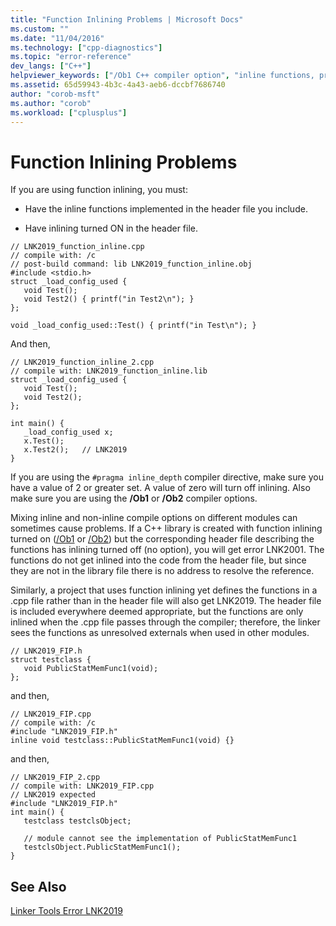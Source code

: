 ```yaml
---
title: "Function Inlining Problems | Microsoft Docs"
ms.custom: ""
ms.date: "11/04/2016"
ms.technology: ["cpp-diagnostics"]
ms.topic: "error-reference"
dev_langs: ["C++"]
helpviewer_keywords: ["/Ob1 C++ compiler option", "inline functions, problems", "-Ob1 C++ compiler option", "/Ob2 C++ compiler option", "-Ob2 C++ compiler option", "function inlining problems"]
ms.assetid: 65d59943-4b3c-4a43-aeb6-dccbf7686740
author: "corob-msft"
ms.author: "corob"
ms.workload: ["cplusplus"]
---
```

# Function Inlining Problems
If you are using function inlining, you must:  
  
-   Have the inline functions implemented in the header file you include.  
  
-   Have inlining turned ON in the header file.  
  
```  
// LNK2019_function_inline.cpp  
// compile with: /c   
// post-build command: lib LNK2019_function_inline.obj  
#include <stdio.h>  
struct _load_config_used {  
   void Test();  
   void Test2() { printf("in Test2\n"); }  
};  
  
void _load_config_used::Test() { printf("in Test\n"); }  
```  
  
 And then,  
  
```  
// LNK2019_function_inline_2.cpp  
// compile with: LNK2019_function_inline.lib  
struct _load_config_used {  
   void Test();  
   void Test2();  
};  
  
int main() {  
   _load_config_used x;  
   x.Test();  
   x.Test2();   // LNK2019  
}  
```  
  
 If you are using the `#pragma inline_depth` compiler directive, make sure you have a value of 2 or greater set. A value of zero will turn off inlining. Also make sure you are using the **/Ob1** or **/Ob2** compiler options.  
  
 Mixing inline and non-inline compile options on different modules can sometimes cause problems. If a C++ library is created with function inlining turned on ([/Ob1](../../build/reference/ob-inline-function-expansion.md) or [/Ob2](../../build/reference/ob-inline-function-expansion.md)) but the corresponding header file describing the functions has inlining turned off (no option), you will get error LNK2001. The functions do not get inlined into the code from the header file, but since they are not in the library file there is no address to resolve the reference.  
  
 Similarly, a project that uses function inlining yet defines the functions in a .cpp file rather than in the header file will also get LNK2019. The header file is included everywhere deemed appropriate, but the functions are only inlined when the .cpp file passes through the compiler; therefore, the linker sees the functions as unresolved externals when used in other modules.  
  
```  
// LNK2019_FIP.h  
struct testclass {  
   void PublicStatMemFunc1(void);  
};  
```  
  
 and then,  
  
```  
// LNK2019_FIP.cpp  
// compile with: /c  
#include "LNK2019_FIP.h"  
inline void testclass::PublicStatMemFunc1(void) {}  
```  
  
 and then,  
  
```  
// LNK2019_FIP_2.cpp  
// compile with: LNK2019_FIP.cpp  
// LNK2019 expected  
#include "LNK2019_FIP.h"  
int main() {  
   testclass testclsObject;  
  
   // module cannot see the implementation of PublicStatMemFunc1  
   testclsObject.PublicStatMemFunc1();  
}  
```  
  
## See Also  
 [Linker Tools Error LNK2019](../../error-messages/tool-errors/linker-tools-error-lnk2019.md)